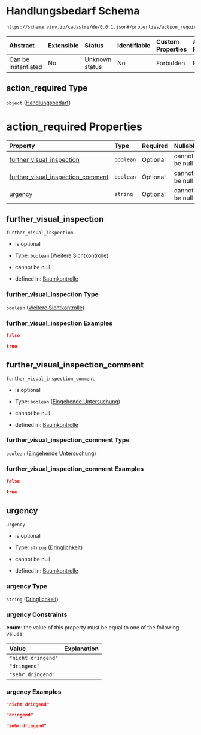 # Handlungsbedarf Schema

```txt
https://schema.vinv.io/cadastre/de/0.0.1.json#/properties/action_required
```



| Abstract            | Extensible | Status         | Identifiable | Custom Properties | Additional Properties | Access Restrictions | Defined In                                                                                                                 |
| :------------------ | :--------- | :------------- | :----------- | :---------------- | :-------------------- | :------------------ | :------------------------------------------------------------------------------------------------------------------------- |
| Can be instantiated | No         | Unknown status | No           | Forbidden         | Forbidden             | none                | [dereferenced.doc.json\*](../../../../../../vinv-schemas/vinv-tree/out/0.0.1/dereferenced.doc.json "open original schema") |

## action\_required Type

`object` ([Handlungsbedarf](dereferenced-properties-handlungsbedarf.md))

# action\_required Properties

| Property                                                                   | Type      | Required | Nullable       | Defined by                                                                                                                                                                                                              |
| :------------------------------------------------------------------------- | :-------- | :------- | :------------- | :---------------------------------------------------------------------------------------------------------------------------------------------------------------------------------------------------------------------- |
| [further\_visual\_inspection](#further_visual_inspection)                  | `boolean` | Optional | cannot be null | [Baumkontrolle](dereferenced-properties-handlungsbedarf-properties-weitere-sichtkontrolle.md "https://schema.vinv.io/cadastre/de/0.0.1.json#/properties/action_required/properties/further_visual_inspection")          |
| [further\_visual\_inspection\_comment](#further_visual_inspection_comment) | `boolean` | Optional | cannot be null | [Baumkontrolle](dereferenced-properties-handlungsbedarf-properties-eingehende-untersuchung.md "https://schema.vinv.io/cadastre/de/0.0.1.json#/properties/action_required/properties/further_visual_inspection_comment") |
| [urgency](#urgency)                                                        | `string`  | Optional | cannot be null | [Baumkontrolle](dereferenced-properties-handlungsbedarf-properties-dringlichkeit.md "https://schema.vinv.io/cadastre/de/0.0.1.json#/properties/action_required/properties/urgency")                                     |

## further\_visual\_inspection



`further_visual_inspection`

*   is optional

*   Type: `boolean` ([Weitere Sichtkontrolle](dereferenced-properties-handlungsbedarf-properties-weitere-sichtkontrolle.md))

*   cannot be null

*   defined in: [Baumkontrolle](dereferenced-properties-handlungsbedarf-properties-weitere-sichtkontrolle.md "https://schema.vinv.io/cadastre/de/0.0.1.json#/properties/action_required/properties/further_visual_inspection")

### further\_visual\_inspection Type

`boolean` ([Weitere Sichtkontrolle](dereferenced-properties-handlungsbedarf-properties-weitere-sichtkontrolle.md))

### further\_visual\_inspection Examples

```json
false
```

```json
true
```

## further\_visual\_inspection\_comment



`further_visual_inspection_comment`

*   is optional

*   Type: `boolean` ([Eingehende Untersuchung](dereferenced-properties-handlungsbedarf-properties-eingehende-untersuchung.md))

*   cannot be null

*   defined in: [Baumkontrolle](dereferenced-properties-handlungsbedarf-properties-eingehende-untersuchung.md "https://schema.vinv.io/cadastre/de/0.0.1.json#/properties/action_required/properties/further_visual_inspection_comment")

### further\_visual\_inspection\_comment Type

`boolean` ([Eingehende Untersuchung](dereferenced-properties-handlungsbedarf-properties-eingehende-untersuchung.md))

### further\_visual\_inspection\_comment Examples

```json
false
```

```json
true
```

## urgency



`urgency`

*   is optional

*   Type: `string` ([Dringlichkeit](dereferenced-properties-handlungsbedarf-properties-dringlichkeit.md))

*   cannot be null

*   defined in: [Baumkontrolle](dereferenced-properties-handlungsbedarf-properties-dringlichkeit.md "https://schema.vinv.io/cadastre/de/0.0.1.json#/properties/action_required/properties/urgency")

### urgency Type

`string` ([Dringlichkeit](dereferenced-properties-handlungsbedarf-properties-dringlichkeit.md))

### urgency Constraints

**enum**: the value of this property must be equal to one of the following values:

| Value              | Explanation |
| :----------------- | :---------- |
| `"nicht dringend"` |             |
| `"dringend"`       |             |
| `"sehr dringend"`  |             |

### urgency Examples

```json
"nicht dringend"
```

```json
"dringend"
```

```json
"sehr dringend"
```

